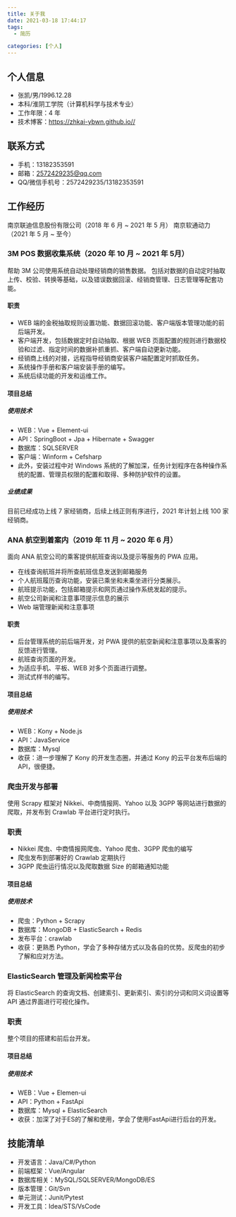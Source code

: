```yaml
---
title: 关于我
date: 2021-03-18 17:44:17
tags:
  - 简历

categories: [个人]
---
```


## 个人信息

- 张凯/男/1996.12.28
- 本科/淮阴工学院（计算机科学与技术专业）
- 工作年限：4 年
- 技术博客：<https://zhkai-ybwn.github.io//>

## 联系方式

- 手机：13182353591
- 邮箱：2572429235@qq.com
- QQ/微信手机号：2572429235/13182353591

## 工作经历

南京联迪信息股份有限公司（2018 年 6 月 ~ 2021 年 5 月）
南京软通动力（2021 年 5 月 ~ 至今）

### 3M POS 数据收集系统（2020 年 10 月 ~ 2021 年 5月）

帮助 3M 公司使用系统自动处理经销商的销售数据。
包括对数据的自动定时抽取上传、校验、转换等基础，以及错误数据回滚、经销商管理、日志管理等配套功能。

#### 职责

- WEB 端的金税抽取规则设置功能、数据回滚功能、客户端版本管理功能的前后端开发。
- 客户端开发，包括数据定时自动抽取、根据 WEB 页面配置的规则进行数据校验和过滤、指定时间的数据补抓重抓、客户端自动更新功能。
- 经销商上线的对接，远程指导经销商安装客户端配置定时抓取任务。
- 系统操作手册和客户端安装手册的编写。
- 系统后续功能的开发和运维工作。

#### 项目总结

##### 使用技术

- WEB：Vue + Element-ui
- API：SpringBoot + Jpa + Hibernate + Swagger
- 数据库：SQLSERVER
- 客户端：Winform + Cefsharp
- 此外，安装过程中对 Windows 系统的了解加深，任务计划程序在各种操作系统的配置、管理员权限的配置和取得、多种防护软件的设置。

##### 业绩成果

目前已经成功上线 7 家经销商，后续上线正则有序进行，2021 年计划上线 100 家经销商。

### ANA 航空到着案内（2019 年 11 月 ~ 2020 年 6 月）

面向 ANA 航空公司的乘客提供航班查询以及提示等服务的 PWA 应用。

- 在线查询航班并将所查航班信息发送到邮箱服务
- 个人航班履历查询功能，安装已乘坐和未乘坐进行分类展示。
- 航班提示功能，包括邮箱提示和网页通过操作系统发起的提示。
- 航空公司新闻和注意事项提示信息的展示
- Web 端管理新闻和注意事项

#### 职责

- 后台管理系统的前后端开发，对 PWA 提供的航空新闻和注意事项以及乘客的反馈进行管理。
- 航班查询页面的开发。
- 为适应手机、平板、WEB 对多个页面进行调整。
- 测试式样书的编写。

#### 项目总结

##### 使用技术

- WEB：Kony + Node.js
- API：JavaService
- 数据库：Mysql
- 收获：进一步理解了 Kony 的开发生态圈，并通过 Kony 的云平台发布后端的 API，很便捷。

### 爬虫开发与部署

使用 Scrapy 框架对 Nikkei、中商情报网、Yahoo 以及 3GPP 等网站进行数据的爬取，并发布到 Crawlab 平台进行定时执行。

### 职责

- Nikkei 爬虫、中商情报网爬虫、Yahoo 爬虫、3GPP 爬虫的编写
- 爬虫发布到部署好的 Crawlab 定期执行
- 3GPP 爬虫运行情况以及爬取数据 Size 的邮箱通知功能

#### 项目总结

##### 使用技术

- 爬虫：Python + Scrapy
- 数据库：MongoDB + ElasticSearch + Redis
- 发布平台：crawlab
- 收获：更熟悉 Python，学会了多种存储方式以及各自的优势。反爬虫的初步了解和应对方法。

### ElasticSearch 管理及新闻检索平台

将 ElasticSearch 的查询文档、创建索引、更新索引、索引的分词和同义词设置等 API 通过界面进行可视化操作。

### 职责

整个项目的搭建和前后台开发。

#### 项目总结

##### 使用技术

- WEB：Vue + Elemen-ui
- API：Python + FastApi
- 数据库：Mysql + ElasticSearch
- 收获：加深了对于ES的了解和使用，学会了使用FastApi进行后台的开发。

## 技能清单

- 开发语言：Java/C#/Python
- 前端框架：Vue/Angular
- 数据库相关：MySQL/SQLSERVER/MongoDB/ES
- 版本管理：Git/Svn
- 单元测试：Junit/Pytest
- 开发工具：Idea/STS/VsCode

